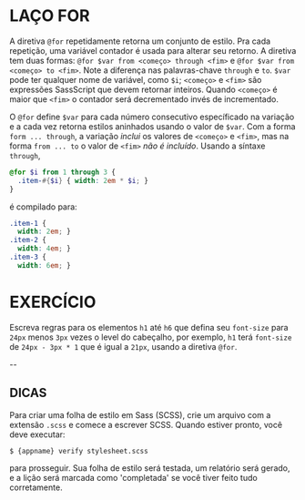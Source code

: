 # LAÇO FOR

A diretiva `@for` repetidamente retorna um conjunto de estilo. Pra cada repetição, uma variável contador é usada para alterar seu retorno. A diretiva tem duas formas: `@for $var from <começo> through <fim>` e `@for $var from <começo> to <fim>`. Note a diferença nas palavras-chave `through` e `to`. `$var` pode ter qualquer nome de variável, como `$i`; `<começo>` e `<fim>` são expressões SassScript que devem retornar inteiros. Quando `<começo>` é maior que `<fim>` o contador será decrementado invés de incrementado.

O `@for` define `$var` para cada número consecutivo específicado na variação e a cada vez retorna estilos aninhados usando o valor de `$var`. Com a forma `form ... through`, a variação _inclui_ os valores de `<começo>` e `<fim>`, mas na forma `from ... to` o valor de `<fim>` _não é incluído_. Usando a síntaxe `through`,

```scss
@for $i from 1 through 3 {
  .item-#{$i} { width: 2em * $i; }
}
```

é compilado para:

```css
.item-1 {
  width: 2em; }
.item-2 {
  width: 4em; }
.item-3 {
  width: 6em; }
```

# EXERCÍCIO

Escreva regras para os elementos `h1` até `h6` que defina seu `font-size` para `24px` menos `3px` vezes o level do cabeçalho, por exemplo, `h1` terá `font-size` de `24px - 3px * 1` que é igual a `21px`, usando a diretiva `@for`.

--
## DICAS

Para criar uma folha de estilo em Sass (SCSS), crie um arquivo com a extensão `.scss` e comece a escrever SCSS. Quando estiver pronto, você deve executar:

```sh
$ {appname} verify stylesheet.scss
```

para prosseguir. Sua folha de estilo será testada, um relatório será gerado, e a lição será marcada como 'completada' se você tiver feito tudo corretamente.
